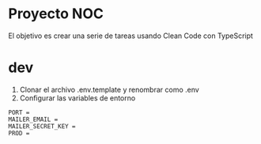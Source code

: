 # Proyecto NOC

El objetivo es crear una serie de tareas usando Clean Code con TypeScript

# dev

1. Clonar el archivo .env.template y renombrar como .env
2. Configurar las variables de entorno

```
PORT = 
MAILER_EMAIL =
MAILER_SECRET_KEY =
PROD =
```

